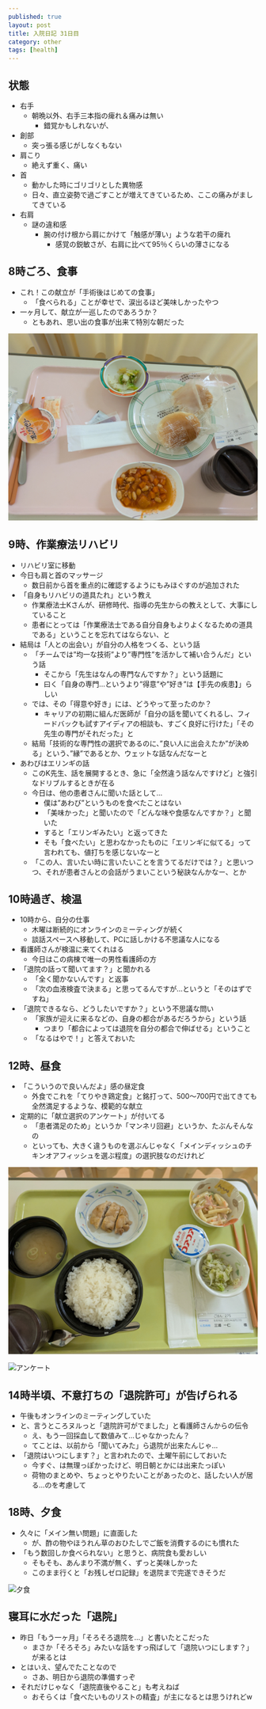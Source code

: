 ```yaml
---
published: true
layout: post
title: 入院日記 31日目
category: other
tags: [health]
---
```


## 状態

- 右手
  - 朝晩以外、右手三本指の痺れ＆痛みは無い
    - 錯覚かもしれないが、
- 創部
  - 突っ張る感じがしなくもない
- 肩こり
  - 絶えず重く、痛い
- 首
  - 動かした時にゴリゴリとした異物感
  - 日々、直立姿勢で過ごすことが増えてきているため、ここの痛みがましてきている
- 右肩
  - 謎の違和感
    - 腕の付け根から肩にかけて「触感が薄い」ような若干の痺れ
      - 感覚の鋭敏さが、右肩に比べて95％くらいの薄さになる

## 8時ごろ、食事

- これ！この献立が「手術後はじめての食事」
  - 「食べられる」ことが幸せで、涙出るほど美味しかったやつ
- 一ヶ月して、献立が一巡したのであろうか？
  - ともあれ、思い出の食事が出来て特別な朝だった

![朝食](/images/other/photos/PXL_20250702_230246896.jpg)

## 9時、作業療法リハビリ

- リハビリ室に移動
- 今日も肩と首のマッサージ
  - 数日前から首を重点的に確認するようにもみほぐすのが追加された
- 「自身もリハビリの道具たれ」という教え
  - 作業療法士Kさんが、研修時代、指導の先生からの教えとして、大事にしていること
  - 患者にとっては「作業療法士である自分自身もよりよくなるための道具である」ということを忘れてはならない、と
- 結局は「人との出会い」が自分の人格をつくる、という話
  - 「チームでは”均一な技術”より”専門性”を活かして補い合うんだ」という話
    - そこから「先生はなんの専門なんですか？」という話題に
    - 曰く「自身の専門…というより”得意”や”好き”は【手先の疾患】」らしい
  - では、その「得意や好き」には、どうやって至ったのか？
    - キャリアの初期に組んだ医師が「自分の話を聞いてくれるし、フィードバックも試すアイディアの相談も、すごく良好に行けた」「その先生の専門がそれだった」と
  - 結局「技術的な専門性の選択であるのに、”良い人に出会えたか”が決める」という、”縁”であるとか、ウェットな話なんだなーと
- あわびはエリンギの話
  - このK先生、話を展開するとき、急に「全然違う話なんですけど」と強引なドリブルするときが在る
  - 今日は、他の患者さんに聞いた話として…
    - 僕は”あわび”というものを食べたことはない
    - 「美味かった」と聞いたので「どんな味や食感なんですか？」と聞いた
    - すると「エリンギみたい」と返ってきた
    - そも「食べたい」と思わなかったものに「エリンギに似てる」って言われても、値打ちを感じないなーと
  - 「この人、言いたい時に言いたいことを言うてるだけでは？」と思いつつ、それが患者さんとの会話がうまいこという秘訣なんかなー、とか
  
## 10時過ぎ、検温

- 10時から、自分の仕事
  - 木曜は断続的にオンラインのミーティングが続く
  - 談話スペースへ移動して、PCに話しかける不思議な人になる
- 看護師さんが検温に来てくれはる
  - 今日はこの病棟で唯一の男性看護師の方
- 「退院の話って聞いてます？」と聞かれる
  - 「全く聞かないんです」と返事
  - 「次の血液検査で決まる」と思ってるんですが…というと「そのはずですね」
- 「退院できるなら、どうしたいですか？」という不思議な問い
  - 「家族が迎えに来るなどの、自身の都合があるだろうから」という話
    - つまり「都合によっては退院を自分の都合で伸ばせる」ということ
  - 「なるはやで！」と答えておいた

## 12時、昼食

- 「こういうので良いんだよ」感の昼定食
  - 外食でこれを「てりやき鶏定食」と銘打って、500〜700円で出てきても全然満足するような、模範的な献立
- 定期的に「献立選択のアンケート」が付いてる
  - 「患者満足のため」というか「マンネリ回避」というか、たぶんそんなの
  - といっても、大きく違うものを選ぶんじゃなく「メインディッシュのチキンオアフィッシュを選ぶ程度」の選択肢なのだけれど

![昼食](/images/other/photos/PXL_20250703_030006693.jpg)

![アンケート](/images/other/photos/PXL_20250702_230338932.jpg)

## 14時半頃、不意打ちの「退院許可」が告げられる

- 午後もオンラインのミーティングしていた
- と、言うところヌルっと「退院許可がでました」と看護師さんからの伝令
  - え、もう一回採血して数値みて…じゃなかったん？
  - てことは、以前から「聞いてみた」ら退院が出来たんじゃ…
- 「退院はいつにします？」と言われたので、土曜午前にしておいた
  - 今すぐ、は無理っぽかったけど、明日朝とかには出来たっぽい
  - 荷物のまとめや、ちょっとやりたいことがあったのと、話したい人が居る…のを考慮して

## 18時、夕食

- 久々に「メイン無い問題」に直面した
  - が、酢の物やほうれん草のおひたしでご飯を消費するのにも慣れた
- 「もう数回しか食べられない」と思うと、病院食も愛おしい
  - そもそも、あんまり不満が無く、ずっと美味しかった
  - このまま行くと「お残しゼロ記録」を退院まで完遂できそうだ

![夕食](/images/other/photos/PXL_20250703_085417026.jpg)

## 寝耳に水だった「退院」

- 昨日「もう一ヶ月」「そろそろ退院を…」と書いたとこだった
  - まさか「そろそろ」みたいな話をすっ飛ばして「退院いつにします？」が来るとは
- とはいえ、望んでたことなので
  - さあ、明日から退院の準備すっぞ
- それだけじゃなく「退院直後やること」も考えねば
  - おそらくは「食べたいものリストの精査」が主になるとは思うけれどw
